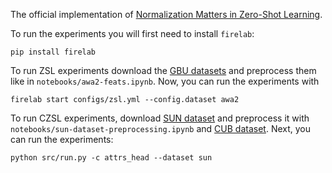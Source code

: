 The official implementation of [Normalization Matters in Zero-Shot Learning](http://arxiv.org/abs/2006.11328).

To run the experiments you will first need to install `firelab`:
```
pip install firelab
```

To run ZSL experiments download the [GBU datasets](https://www.mpi-inf.mpg.de/departments/computer-vision-and-machine-learning/research/zero-shot-learning/zero-shot-learning-the-good-the-bad-and-the-ugly/) and preprocess them like in `notebooks/awa2-feats.ipynb`.
Now, you can run the experiments with
```
firelab start configs/zsl.yml --config.dataset awa2
```

To run CZSL experiments, download [SUN dataset](http://cs.brown.edu/~gmpatter/sunattributes.html) and preprocess it with `notebooks/sun-dataset-preprocessing.ipynb` and [CUB dataset](http://www.vision.caltech.edu/visipedia/CUB-200.html).
Next, you can run the experiments:
```
python src/run.py -c attrs_head --dataset sun
```
